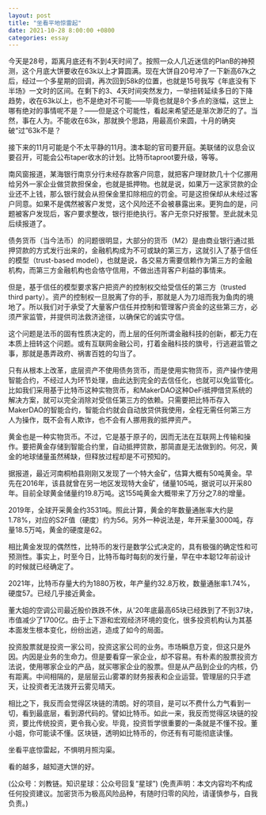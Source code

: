 ```yaml
---
layout: post
title: "坐看平地惊雷起"
date: 2021-10-28 8:00:00 +0800
categories: essay
---
```


今天是28号，距离月底还有不到4天时间了。按照一众人几近迷信的PlanB的神预测，这个月底大饼要收在63k以上才算圆满。现在大饼自20号冲了一下新高67k之后，经过一个多星期的回调，再次回到58k的位置，也就是15号我写《年底没有下半场》一文时的区间。在剩下的3、4天时间突然发力，一举扭转延续多日的下降趋势，收在63k以上，也不是绝对不可能——毕竟也就是8个多点的涨幅，这世上哪有绝对的事情呢不是？——但是这个可能性，看起来希望还是渐次渺茫的了。当然，事在人为。不能收在63k，那就换个思路，用最高价来圆，十月的确突破“过”63k不是？

接下来的11月可能是个不太平静的11月。澳本聪的官司要开庭。美联储的议息会议要召开，可能会公布taper收水的计划。比特币taproot要升级，等等。

南风窗报道，某海银行南京分行未经存款客户同意，就把客户理财款几十个亿挪用给另外一家企业做贷款担保金，也就是抵押物。也就是说，如果万一这家贷款的企业还不上钱，那么银行就会从担保金里扣除相应的罚金。可是这担保却从未经过客户同意。如果不是偶然被客户发觉，这个风险还不会被暴露出来。更狗血的是，问题被客户发现后，客户要求整改，银行拒绝执行。客户无奈只好报警。至此就未见后续报道了。

债务货币（当今法币）的问题很明显，大部分的货币（M2）是由商业银行通过抵押贷款的方式发行出来的，金融机构成为不可或缺的第三方，这就引入了基于信任的模型（trust-based model），也就是说，各交易方需要信赖作为第三方的金融机构，而第三方金融机构也会恪守信用，不做出违背客户利益的事情来。

但是，基于信任的模型要求客户把资产的控制权交给受信任的第三方（trusted third party）。资产的控制权一旦脱离了你的手，那就是人为刀俎而我为鱼肉的境地了。所以我们对于承受了大量客户信任并控制和管理客户资金的这些第三方，必须严家监管，并提供司法救济途径，以确保它的诚实守信。

这个问题是法币的固有性质决定的，而上层的任何所谓金融科技的创新，都无力在本质上扭转这个问题。或有互联网金融公司，打着金融科技的旗号，行逃避监管之事，那就是愚弄政府、祸害百姓的勾当了。

只有从根本上改革，底层资产不使用债务货币，而是使用实物货币，资产操作使用智能合约，不经过人为环节处理，由此达到完全的去信任化，也就可以免监管化。比如我们采用基于比特币这种实物货币，和MakerDAO这种DeFi抵押借贷系统的解决方案，就可以完全消除对受信任第三方的依赖。只需要把比特币存入MakerDAO的智能合约，智能合约就会自动放贷供我使用，全程无需任何第三方人为操作，既不会有人欺诈，也不会有人挪用我的抵押资产。

黄金也是一种实物货币。不过，它是基于原子的，因而无法在互联网上传输和操作。要把黄金存储到智能合约里，自动抵押贷款，那简直是无法做到的。何况，黄金的地球储量虽然稀缺，但释放过程却是不可预知的。

据报道，最近河南桐柏县刚刚又发现了一个特大金矿，估算大概有50吨黄金。早先在2016年，该县就曾在另一地区发现特大金矿，储量105吨，据说可以开采80年。目前全球黄金储量约19.8万吨。这155吨黄金大概带来了万分之7.8的增量。

2019年，全球开采黄金约3531吨。照此计算，黄金的年数量通胀率大约是1.78%，对应的S2F值（硬度）约为56。另外一种说法是，年开采量3000吨，存量18.5万吨，黄金的硬度是62。

相比黄金发现的偶然性，比特币的发行是数学公式决定的，具有极强的确定性和可预测性。事实上，时至今日，比特币每时每刻的发行量，早在中本聪12年前设计的时候就已经确定了。

2021年，比特币存量大约为1880万枚，年产量约32.8万枚，数量通胀率1.74%，硬度57。已经几乎接近黄金。

董大姐的空调公司最近股价跌跌不休，从'20年底最高65块已经跌到了不到37块，市值减少了1700亿。由于上下游和宏观经济环境的变化，很多投资机构认为其基本面发生根本变化，纷纷出逃，造成了如今的局面。

投资股票就是投资一家公司，投资这家公司的业务。市场瞬息万变，但这只是外因。内因是业务的生命力。但是要看穿一家企业，却不容易。有朴素的股票投资方法说，使用哪家企业的产品，就买哪家企业的股票。但是从产品到企业的内核，仍有距离。中间相隔的，是层层云山雾罩的财务报表和企业运营。管理层的只手遮天，让投资者无法拨开云雾见晴天。

相比之下，我反而会觉得区块链的清朗。好的项目，是可以不费什么力气看到一切，看到最底层，看到源代码的。譬如比特币。如此一来，我反而觉得区块链的投资，要比传统投资，更令我心安。毕竟，投资哲学很重要的一条就是不懂不投。董小姐，你可能读不懂。区块链，透明如比特币的，你还有有可能彻底读懂。

坐看平底惊雷起，不惧明月照沟渠。

看的越多，越知道大饼的好。

(公众号：刘教链。知识星球：公众号回复“星球”)
(免责声明：本文内容均不构成任何投资建议。加密货币为极高风险品种，有随时归零的风险，请谨慎参与，自我负责。)

